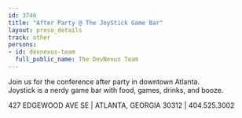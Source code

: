 ```yaml
---
id: 3746
title: "After Party @ The JoyStick Game Bar"
layout: preso_details
track: other
persons:
- id: devnexus-team
  full_public_name: The DevNexus Team
---
```


Join us for the conference after party in downtown Atlanta.  
Joystick is a nerdy game bar with food, games, drinks, and booze.

427 EDGEWOOD AVE SE \| ATLANTA, GEORGIA 30312 \| 404.525.3002
